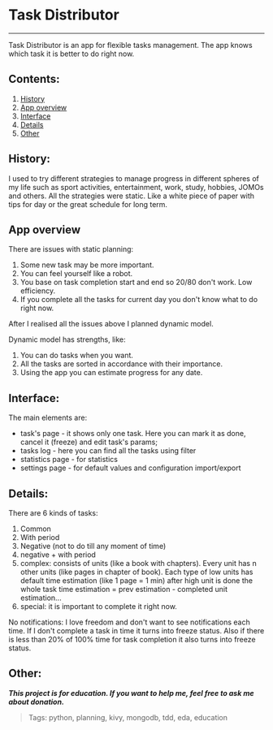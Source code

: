 # Task Distributor

---

Task Distributor is an app for flexible tasks management. The app knows which task it is better to do right now.

## Contents:

1. [History](#history-)
2. [App overview](#app-overview)
3. [Interface](#interface-)
4. [Details](#details-)
5. [Other](#other-)

## History:

I used to try different strategies to manage progress in different spheres of my life such as sport activities,
entertainment, work, study, hobbies, JOMOs and others. All the strategies were static. Like a white piece of paper 
with tips for day or the great schedule for long term.

## App overview

There are issues with static planning:
1. Some new task may be more important.
2. You can feel yourself like a robot.
3. You base on task completion start and end so 20/80 don't work. Low efficiency.
4. If you complete all the tasks for current day you don't know what to do right now.

After I realised all the issues above I planned dynamic model.

Dynamic model has strengths, like:
1. You can do tasks when you want.
2. All the tasks are sorted in accordance with their importance.
3. Using the app you can estimate progress for any date.


## Interface:
The main elements are:
- task's page - it shows only one task. Here you can mark it as done, cancel it (freeze) and edit task's params;
- tasks log - here you can find all the tasks using filter
- statistics page - for statistics
- settings page - for default values and configuration import/export 


## Details:

There are 6 kinds of tasks:
1. Common
2. With period
3. Negative (not to do till any moment of time)
4. negative + with period
5. complex: consists of units (like a book with chapters). Every unit has n other units
(like pages in chapter of book). Each type of low units has default time estimation (like 1 page = 1 min)
after high unit is done the whole task time estimation = prev estimation - completed unit estimation...
6. special: it is important to complete it right now. 

No notifications: I love freedom and don't want to see notifications each time.
If I don't complete a task in time it turns into freeze status. Also if there is less than 20% of 100% time for task
completion it also turns into freeze status.

## Other:

***This project is for education.
If you want to help me, feel free to ask me about donation.***

> Tags: python, planning, kivy, mongodb, tdd, eda, education